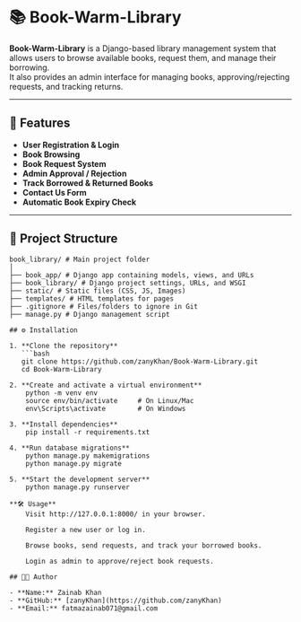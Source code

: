 # 📚 Book-Warm-Library

**Book-Warm-Library** is a Django-based library management system that allows users to browse available books, request them, and manage their borrowing.  
It also provides an admin interface for managing books, approving/rejecting requests, and tracking returns.

---

## 🚀 Features

- **User Registration & Login**
- **Book Browsing**
- **Book Request System**
- **Admin Approval / Rejection**
- **Track Borrowed & Returned Books**
- **Contact Us Form**
- **Automatic Book Expiry Check**

---

## 📂 Project Structure

```
book_library/ # Main project folder
│
├── book_app/ # Django app containing models, views, and URLs
├── book_library/ # Django project settings, URLs, and WSGI
├── static/ # Static files (CSS, JS, Images)
├── templates/ # HTML templates for pages
├── .gitignore # Files/folders to ignore in Git
├── manage.py # Django management script

## ⚙️ Installation

1. **Clone the repository**
   ```bash
   git clone https://github.com/zanyKhan/Book-Warm-Library.git
   cd Book-Warm-Library

2. **Create and activate a virtual environment**
    python -m venv env
    source env/bin/activate     # On Linux/Mac
    env\Scripts\activate        # On Windows

3. **Install dependencies**
    pip install -r requirements.txt

4. **Run database migrations**
    python manage.py makemigrations
    python manage.py migrate

5. **Start the development server**
    python manage.py runserver

**🛠️ Usage**
    Visit http://127.0.0.1:8000/ in your browser.
    
    Register a new user or log in.
    
    Browse books, send requests, and track your borrowed books.
    
    Login as admin to approve/reject book requests.

## 👩‍💻 Author

- **Name:** Zainab Khan  
- **GitHub:** [zanyKhan](https://github.com/zanyKhan)  
- **Email:** fatmazainab071@gmail.com

